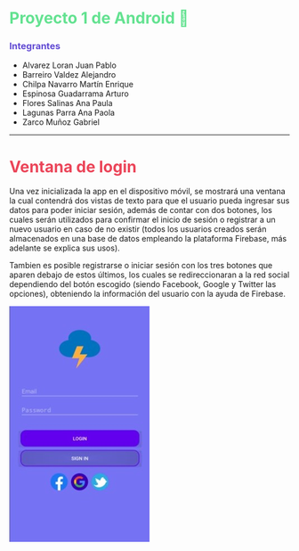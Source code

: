 [//]: <> (Color: #64e291 -> Para títulos)
[//]: <> (Color: #614ad3 -> Para subtítulos)
[//]: <> (Color: #eb4559 -> Para otro tipo de encabezados)

# <span style="color:#64e291">Proyecto 1 de Android 📱</span>

### <span style="color:#614ad3">Integrantes</span>

- Alvarez Loran Juan Pablo 
- Barreiro Valdez  Alejandro  
- Chilpa Navarro Martín Enrique  
- Espinosa Guadarrama Arturo  
- Flores Salinas Ana Paula  
- Lagunas Parra Ana Paola  
- Zarco Muñoz Gabriel

___

# <span style="color:#eb4559">Ventana de login</span>

<div class=text-justify>
  Una vez inicializada la app en el dispositivo móvil, se mostrará una ventana la cual contendrá dos vistas de texto para que el 
  usuario pueda ingresar sus datos para poder iniciar sesión, además de contar con dos botones, los cuales serán utilizados para 
  confirmar el inicio de sesión o registrar a un nuevo usuario en caso de no existir (todos los usuarios creados serán
  almacenados en una base de datos empleando la plataforma Firebase, más adelante se explica sus usos).<br>
  
  Tambien es posible registrarse o iniciar sesión con los tres botones que aparen debajo de estos últimos, los cuales se 
  redireccionaran a la red social dependiendo del botón escogido (siendo Facebook, Google y Twitter las opciones), obteniendo la 
  información del usuario con la ayuda de Firebase.
</div>

![Imagen de ventana de inicio](Imagenes/ventana-inicio.jpg?raw=true "Ventana de inicio de sesión")

  
